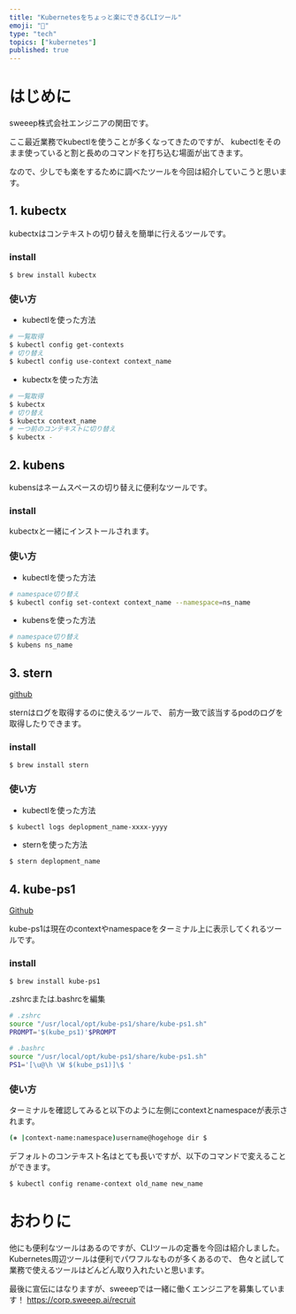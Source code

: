 ```yaml
---
title: "Kubernetesをちょっと楽にできるCLIツール"
emoji: "💬"
type: "tech"
topics: ["kubernetes"]
published: true
---
```



# はじめに
sweeep株式会社エンジニアの関田です。

ここ最近業務でkubectlを使うことが多くなってきたのですが、
kubectlをそのまま使っていると割と長めのコマンドを打ち込む場面が出てきます。

なので、少しでも楽をするために調べたツールを今回は紹介していこうと思います。


## 1. kubectx

kubectxはコンテキストの切り替えを簡単に行えるツールです。

### install

```
$ brew install kubectx
```

### 使い方

- kubectlを使った方法

```bash
# 一覧取得
$ kubectl config get-contexts
# 切り替え
$ kubectl config use-context context_name
```

- kubectxを使った方法

```bash
# 一覧取得
$ kubectx
# 切り替え
$ kubectx context_name
# 一つ前のコンテキストに切り替え
$ kubectx -
```


## 2. kubens

kubensはネームスペースの切り替えに便利なツールです。

### install

kubectxと一緒にインストールされます。

### 使い方

- kubectlを使った方法

```bash
# namespace切り替え
$ kubectl config set-context context_name --namespace=ns_name
```

- kubensを使った方法

```bash
# namespace切り替え
$ kubens ns_name
```


## 3. stern

[github](https://github.com/wercker/stern)

sternはログを取得するのに使えるツールで、
前方一致で該当するpodのログを取得したりできます。

### install

```
$ brew install stern
```

### 使い方

- kubectlを使った方法

```bash
$ kubectl logs deplopment_name-xxxx-yyyy
```

- sternを使った方法

```bash
$ stern deplopment_name
```


## 4. kube-ps1

[Github](https://github.com/jonmosco/kube-ps1)

kube-ps1は現在のcontextやnamespaceをターミナル上に表示してくれるツールです。

### install

```
$ brew install kube-ps1
```

.zshrcまたは.bashrcを編集

```bash
# .zshrc
source "/usr/local/opt/kube-ps1/share/kube-ps1.sh"
PROMPT='$(kube_ps1)'$PROMPT

# .bashrc
source "/usr/local/opt/kube-ps1/share/kube-ps1.sh"
PS1='[\u@\h \W $(kube_ps1)]\$ '
```

### 使い方

ターミナルを確認してみると以下のように左側にcontextとnamespaceが表示されます。

```bash
(⎈ |context-name:namespace)username@hogehoge dir $
```

デフォルトのコンテキスト名はとても長いですが、以下のコマンドで変えることができます。
```
$ kubectl config rename-context old_name new_name
```

# おわりに

他にも便利なツールはあるのですが、CLIツールの定番を今回は紹介しました。
Kubernetes周辺ツールは便利でパワフルなものが多くあるので、
色々と試して業務で使えるツールはどんどん取り入れたいと思います。

最後に宣伝にはなりますが、sweeepでは一緒に働くエンジニアを募集しています！
https://corp.sweeep.ai/recruit
